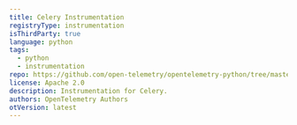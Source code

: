 ```yaml
---
title: Celery Instrumentation
registryType: instrumentation
isThirdParty: true
language: python
tags:
  - python
  - instrumentation
repo: https://github.com/open-telemetry/opentelemetry-python/tree/master/ext/opentelemetry-ext-celery
license: Apache 2.0
description: Instrumentation for Celery.
authors: OpenTelemetry Authors
otVersion: latest
---
```

